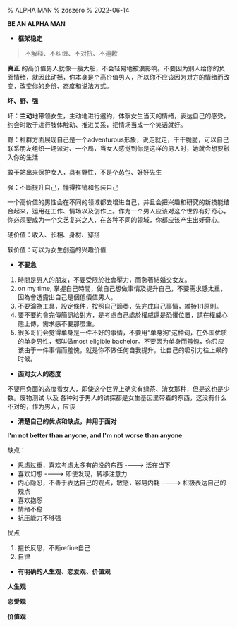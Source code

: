 % ALPHA MAN
% zdszero
% 2022-06-14

**BE AN ALPHA MAN**

* **框架稳定**

> 不解释、不纠缠、不对抗、不道歉

**真正** 的高价值男人就像一艘大船，不会轻易地被浪影响。不要因为别人给你的负面情绪，就因此动摇，你本身是个高价值男人，所以你不应该因为对方的情绪而改变，改变你的身份、态度和说法方式。

**坏、野、强**

坏：**主动**地带领女生，主动地进行邀约，体察女生当天的情绪，表达自己的感受，约会时敢于进行肢体触动、推进关系，把情场当成一个笑话就好。

野：社群方面展现自己是一个adventurous形象，说走就走，干干脆脆，可以自己联系朋友组织一场派对、一个局，当女人感觉到你是这样的男人时，她就会想要融入你的生活

敢于站出来保护女人，具有野性，不是个怂包、好好先生

强：不断提升自己，懂得推销和包装自己

一个高价值的男性会在不同的领域都去增进自己，并且会把兴趣和研究的新技能结合起来，运用在工作、情场以及创作上。作为一个男人应该对这个世界有好奇心，你必须要成为一个文艺复兴之人，在各种不同的领域，你都应该产生出好奇心。

硬价值：收入、长相、身材、穿搭

软价值：可以为女生创造的兴趣价值

* **不要急**

1. 時間是男人的朋友，不要受限於社會壓力，而急著結婚交女友。
2. on my time, 掌握自己時間，做自己想做事情及提升自己，不要需求感太重，因為會透露出自己是個低價值男人。
3. 不要淪為工具，設定條件，按照自己節奏，先完成自己事情，維持1:1原則。
4. 要不要約會完傳簡訊給對方，是考慮自己處於權威還是恐懼位置，請在權威心態上傳，需求感不要那麼重。
5. 很多哥们会觉得单身是一件不好的事情，不要用“单身狗”这种词，在外国优质的单身男性，都叫做most eligible bachelor。不要因为单身而羞愧，你只应该由于一件事情而羞愧，就是你不做任何自我提升，让自己的吸引力往上飙的时候。

* **面对女人的态度**

不要用负面的态度看女人，即使这个世界上确实有绿茶、渣女那种，但是这也是少数。废物测试 以及 各种对于男人的试探都是女生基因里带着的东西，这没有什么不对的，作为男人，应该

* **清楚自己的优点和缺点，并用于面对**

**I'm not better than anyone, and I'm not worse than anyone**

缺点：

* 思虑过重，喜欢考虑太多有的没的东西 ----> 活在当下
* 喜欢幻想 ----> 即使发现，转移注意力
* 内心隐忍，不善于表达自己的观点，敏感，容易内耗 ----> 积极表达自己的观点
* 喜欢抱怨
* 情绪不稳
* 抗压能力不够强

优点

1. 擅长反思，不断refine自己
2. 自律

* **有明确的人生观、恋爱观、价值观**

**人生观**

**恋爱观**

**价值观**
